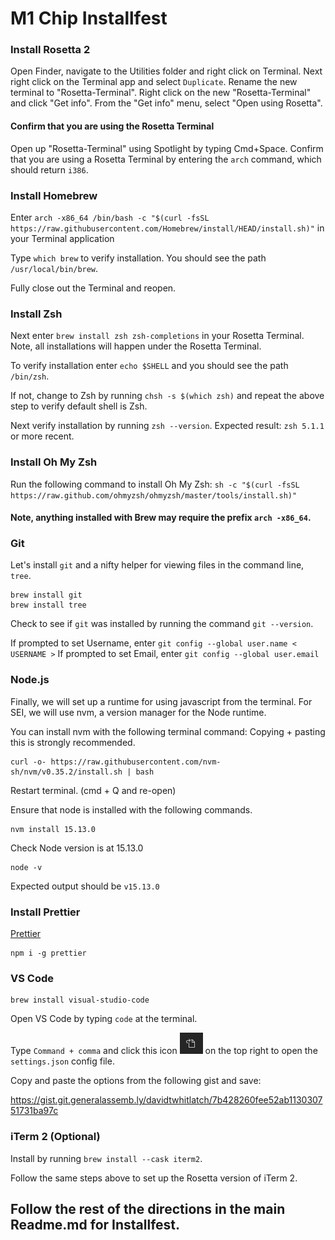 # M1 Chip Installfest

### Install Rosetta 2

Open Finder, navigate to the Utilities folder and right click on Terminal.
Next right click on the Terminal app and select `Duplicate`.
Rename the new terminal to "Rosetta-Terminal".
Right click on the new "Rosetta-Terminal" and click "Get info".
From the "Get info" menu, select "Open using Rosetta".

#### Confirm that you are using the Rosetta Terminal

Open up "Rosetta-Terminal" using Spotlight by typing Cmd+Space.
Confirm that you are using a Rosetta Terminal by entering the `arch` command, which should return `i386`.

### Install Homebrew

Enter `arch -x86_64 /bin/bash -c "$(curl -fsSL https://raw.githubusercontent.com/Homebrew/install/HEAD/install.sh)"` in your Terminal application

Type `which brew` to verify installation.
You should see the path `/usr/local/bin/brew`.

Fully close out the Terminal and reopen.

### Install Zsh

Next enter `brew install zsh zsh-completions` in your Rosetta Terminal. Note, all installations will happen under the Rosetta Terminal.

To verify installation enter `echo $SHELL` and you should see the path `/bin/zsh`.

If not, change to Zsh by running `chsh -s $(which zsh)` and repeat the above step to verify default shell is Zsh.

Next verify installation by running `zsh --version`. Expected result: `zsh 5.1.1` or more recent. 

### Install Oh My Zsh

Run the following command to install Oh My Zsh:
`sh -c "$(curl -fsSL https://raw.github.com/ohmyzsh/ohmyzsh/master/tools/install.sh)"`

#### Note, anything installed with Brew may require the prefix `arch -x86_64`.

### Git
Let's install `git` and a nifty helper for viewing files in the command line, `tree`.

```
brew install git
brew install tree
```

Check to see if `git` was installed by running the command `git --version`.

If prompted to set Username, enter `git config --global user.name < USERNAME >`
If prompted to set Email, enter `git config --global user.email`

### Node.js

Finally, we will set up a runtime for using javascript from the terminal. For SEI, we will use nvm, a version manager for the Node runtime.

You can install nvm with the following terminal command:
Copying + pasting this is strongly recommended.


```
curl -o- https://raw.githubusercontent.com/nvm-sh/nvm/v0.35.2/install.sh | bash
```

Restart terminal. (cmd + Q and re-open)

Ensure that node is installed with the following commands.

```
nvm install 15.13.0
```
Check Node version is at 15.13.0
```
node -v
```

Expected output should be `v15.13.0`

### Install Prettier

[Prettier](https://www.npmjs.com/package/prettier)

```
npm i -g prettier
```

### VS Code

```
brew install visual-studio-code
```

Open VS Code by typing `code` at the terminal.

Type `Command + comma` and click this icon ![](settings.png) on the top right to open the `settings.json` config file.

Copy and paste the options from the following gist and save:

https://gist.git.generalassemb.ly/davidtwhitlatch/7b428260fee52ab113030751731ba97c


### iTerm 2 (Optional)

Install by running `brew install --cask iterm2`.

Follow the same steps above to set up the Rosetta version of iTerm 2.

## Follow the rest of the directions in the main Readme.md for Installfest.
